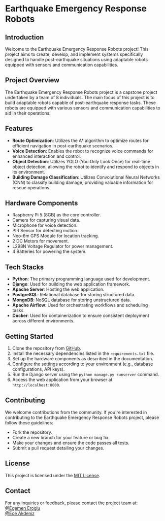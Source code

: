 # Earthquake Emergency Response Robots

## Introduction
Welcome to the Earthquake Emergency Response Robots project! This project aims to create, develop, and implement systems specifically designed to handle post-earthquake situations using adaptable robots equipped with sensors and communication capabilities.

## Project Overview
The Earthquake Emergency Response Robots project is a capstone project undertaken by a team of 8 individuals. The main focus of this project is to build adaptable robots capable of post-earthquake response tasks. These robots are equipped with various sensors and communication capabilities to aid in their operations.

## Features
- **Route Optimization**: Utilizes the A* algorithm to optimize routes for efficient navigation in post-earthquake scenarios.
- **Voice Detection**: Enables the robot to recognize voice commands for enhanced interaction and control.
- **Object Detection**: Utilizes YOLO (You Only Look Once) for real-time object detection, allowing the robot to identify and respond to objects in its environment.
- **Building Damage Classification**: Utilizes Convolutional Neural Networks (CNN) to classify building damage, providing valuable information for rescue operations.

## Hardware Components
- Raspberry Pi 5 (8GB) as the core controller.
- Camera for capturing visual data.
- Microphone for voice detection.
- PIR Sensor for detecting motion.
- Neo-6m GPS Module for location tracking.
- 2 DC Motors for movement.
- L298N Voltage Regulator for power management.
- 4 Batteries for powering the system.

## Tech Stacks
- **Python**: The primary programming language used for development.
- **Django**: Used for building the web application framework.
- **Apache Server**: Hosting the web application.
- **PostgreSQL**: Relational database for storing structured data.
- **MongoDB**: NoSQL database for storing unstructured data.
- **Apache Airflow**: Used for orchestrating workflows and scheduling tasks.
- **Docker**: Used for containerization to ensure consistent deployment across different environments.

## Getting Started
1. Clone the repository from [GitHub](https://github.com/erogluegemen/Earthquake-Emergency-Response-Robots).
2. Install the necessary dependencies listed in the `requirements.txt` file.
3. Set up the hardware components as described in the documentation.
4. Configure the settings according to your environment (e.g., database configurations, API keys).
5. Run the Django server using the `python manage.py runserver` command.
6. Access the web application from your browser at `http://localhost:8000`.

## Contributing
We welcome contributions from the community. If you're interested in contributing to the Earthquake Emergency Response Robots project, please follow these guidelines:
- Fork the repository.
- Create a new branch for your feature or bug fix.
- Make your changes and ensure the code passes all tests.
- Submit a pull request detailing your changes.

## License
This project is licensed under the [MIT License](https://opensource.org/licenses/MIT).

## Contact
For any inquiries or feedback, please contact the project team at: <br>
[@Egemen Eroglu](https://github.com/erogluegemen) <br>
[@Ece Akdeniz](https://github.com/ece-akdeniz) 
